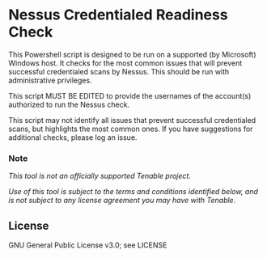 # Nessus Credentialed Readiness Check

This Powershell script is designed to be run on a supported (by Microsoft) Windows host.  It checks for the most common issues that will prevent successful credentialed scans by Nessus.  This should be run with administrative privileges.

This script MUST BE EDITED to provide the usernames of the account(s) authorized to run the Nessus check.

This script may not identify all issues that prevent successful credentialed scans, but highlights the most common ones.  If you have suggestions for additional checks, please log an issue.


### Note
_This tool is not an officially supported Tenable project._ 

_Use of this tool is subject to the terms and conditions identified below, and is not subject to any license agreement you may have with Tenable._

## License

GNU General Public License v3.0; see LICENSE
